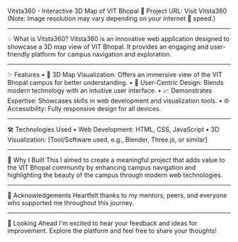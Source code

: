 Vitsta360 - Interactive 3D Map of VIT Bhopal
🔗 Project URL: Visit Vitsta360
(Note: Image resolution may vary depending on your internet 🛜 speed.)
________________________________________
💡 What is Vitsta360?
Vitsta360 is an innovative web application designed to showcase a 3D map view of VIT Bhopal. It provides an engaging and user-friendly platform for campus navigation and exploration.
________________________________________
✨ Features
•	📌 3D Map Visualization: Offers an immersive view of the VIT Bhopal campus for better understanding.
•	🎨 User-Centric Design: Blends modern technology with an intuitive user interface.
•	📈 Demonstrates Expertise: Showcases skills in web development and visualization tools.
•	🌐 Accessibility: Fully responsive design for all devices.
________________________________________
🛠️ Technologies Used
•	Web Development: HTML, CSS, JavaScript
•	3D Visualization: [Tool/Software used, e.g., Blender, Three.js, or similar]
________________________________________
🌟 Why I Built This
I aimed to create a meaningful project that adds value to the VIT Bhopal community by enhancing campus navigation and highlighting the beauty of the campus through modern web technologies.
________________________________________
🙌 Acknowledgements
Heartfelt thanks to my mentors, peers, and everyone who supported me throughout this journey.
________________________________________
📣 Looking Ahead
I'm excited to hear your feedback and ideas for improvement. Explore the platform and feel free to share your thoughts!

